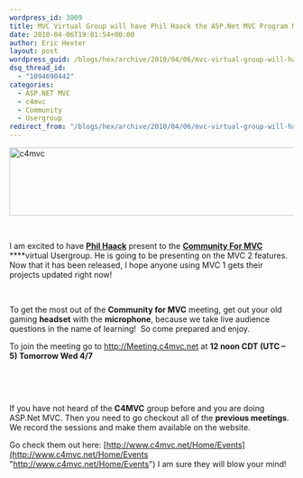 ```yaml
---
wordpress_id: 3009
title: MVC Virtual Group will have Phil Haack the ASP.Net MVC Program Manager, on Wed 4/7 12pm CDT
date: 2010-04-06T19:01:54+00:00
author: Eric Hexter
layout: post
wordpress_guid: /blogs/hex/archive/2010/04/06/mvc-virtual-group-will-have-phil-haack-the-asp-net-mvc-program-manager-on-wed-4-7-12pm-cdt.aspx
dsq_thread_id:
  - "1094690442"
categories:
  - ASP.NET MVC
  - c4mvc
  - Community
  - Usergroup
redirect_from: "/blogs/hex/archive/2010/04/06/mvc-virtual-group-will-have-phil-haack-the-asp-net-mvc-program-manager-on-wed-4-7-12pm-cdt.aspx/"
---
```

[<img style="border-right-width: 0px;border-top-width: 0px;border-bottom-width: 0px;border-left-width: 0px" border="0" alt="c4mvc" src="https://lostechies.com/content/erichexter/uploads/2011/03/c4mvc_thumb_264CEA09.png" width="791" height="121" />](https://lostechies.com/content/erichexter/uploads/2011/03/c4mvc_2006137B.png) 

&#160;

I am excited to have [**Phil Haack**](http://www.Haacked.com) present to the [**Community For MVC**](http://www.c4mvc.net) ****virtual Usergroup. He is going to be presenting on the MVC 2 features.&#160; Now that it has been released, I hope anyone using MVC 1 gets their projects updated right now!

&#160;

To get the most out of the **Community for MVC** meeting, get out your old gaming **headset** with the **microphone**, because we take live audience questions in the name of learning!&#160; So come prepared and enjoy.

To join the meeting go to <http://Meeting.c4mvc.net> at **12 noon CDT (UTC – 5) Tomorrow Wed 4/7**

&#160;

&#160;

If you have not heard of the **C4MVC** group before and you are doing ASP.Net MVC. Then you need to go checkout all of the **previous meetings**.&#160; We record the sessions and make them available on the website. 

Go check them out here: [http://www.c4mvc.net/Home/Events](http://www.c4mvc.net/Home/Events "http://www.c4mvc.net/Home/Events") I am sure they will blow your mind!